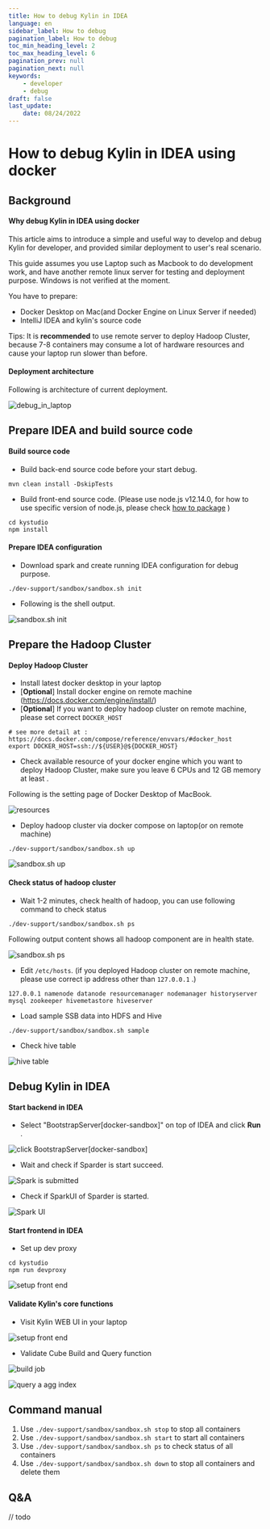 ```yaml
---
title: How to debug Kylin in IDEA
language: en
sidebar_label: How to debug
pagination_label: How to debug
toc_min_heading_level: 2
toc_max_heading_level: 6
pagination_prev: null
pagination_next: null
keywords:
    - developer
    - debug
draft: false
last_update:
    date: 08/24/2022
---
```


# How to debug Kylin in IDEA using docker

## Background

#### Why debug Kylin in IDEA using docker
This article aims to introduce a simple and useful way to develop and debug Kylin for developer, and provided similar deployment to user's real scenario. 

This guide assumes you use Laptop such as Macbook to do development work, and have another remote linux server for testing and deployment purpose.
Windows is not verified at the moment.

You have to prepare:
- Docker Desktop on Mac(and Docker Engine on Linux Server if needed)
- IntelliJ IDEA and kylin's source code

Tips:
It is **recommended** to use remote server to deploy Hadoop Cluster, because 7-8 containers may consume a lot of hardware resources and cause your laptop run slower than before.

#### Deployment architecture
Following is architecture of current deployment.

![debug_in_laptop](images/debug_kylin_by_docker_compose.png)

## Prepare IDEA and build source code
#### Build source code
- Build back-end source code before your start debug.
```shell
mvn clean install -DskipTests
```

- Build front-end source code. 
(Please use node.js v12.14.0, for how to use specific version of node.js, please check [how to package](./how_to_package.md) )
```shell
cd kystudio
npm install
```

#### Prepare IDEA configuration
- Download spark and create running IDEA configuration for debug purpose.
```shell
./dev-support/sandbox/sandbox.sh init
```

- Following is the shell output.

![sandbox.sh init](images/how-to-debug-01.png)

## Prepare the Hadoop Cluster

#### Deploy Hadoop Cluster
- Install latest docker desktop in your laptop
- [**Optional**] Install docker engine on remote machine (https://docs.docker.com/engine/install/)
- [**Optional**] If you want to deploy hadoop cluster on remote machine, please set correct `DOCKER_HOST`

```shell
# see more detail at : https://docs.docker.com/compose/reference/envvars/#docker_host
export DOCKER_HOST=ssh://${USER}@${DOCKER_HOST}
```

- Check available resource of your docker engine which you want to deploy Hadoop Cluster, make sure you leave 6 CPUs and 12 GB memory at least .

Following is the setting page of Docker Desktop of MacBook.

![resources](images/docker-engine-resource.png)

- Deploy hadoop cluster via docker compose on laptop(or on remote machine)

```shell
./dev-support/sandbox/sandbox.sh up
```

![sandbox.sh up](images/how-to-debug-02.png)


#### Check status of hadoop cluster
- Wait 1-2 minutes, check health of hadoop, you can use following command to check status

```shell
./dev-support/sandbox/sandbox.sh ps
```

Following output content shows all hadoop component are in health state.

![sandbox.sh ps](images/how-to-debug-03.png)

- Edit `/etc/hosts`. (if you deployed Hadoop cluster on remote machine, please use correct ip address other than `127.0.0.1` .)
```shell
127.0.0.1 namenode datanode resourcemanager nodemanager historyserver mysql zookeeper hivemetastore hiveserver 
```

- Load sample SSB data into HDFS and Hive
```shell
./dev-support/sandbox/sandbox.sh sample
```

- Check hive table

![hive table](images/how-to-debug-04.png)

## Debug Kylin in IDEA

#### Start backend in IDEA

- Select "BootstrapServer[docker-sandbox]" on top of IDEA and click **Run** .

![click BootstrapServer[docker-sandbox]](images/how-to-debug-05.png)

- Wait and check if Sparder is start succeed.

![Spark is submitted](images/how-to-debug-06.png)

- Check if SparkUI of Sparder is started.

![Spark UI](images/how-to-debug-07.png)


#### Start frontend in IDEA

- Set up dev proxy
```shell
cd kystudio
npm run devproxy
```

![setup front end](images/how-to-debug-08.png)


#### Validate Kylin's core functions

- Visit Kylin WEB UI in your laptop

![setup front end](images/how-to-debug-09.png)

- Validate Cube Build and Query function

![build job](images/local-build-succeed.png)

![query a agg index](images/local-query-succeed.png)


## Command manual
1. Use `./dev-support/sandbox/sandbox.sh stop` to stop all containers
2. Use `./dev-support/sandbox/sandbox.sh start` to start all containers
3. Use `./dev-support/sandbox/sandbox.sh ps` to check status of all containers
4. Use `./dev-support/sandbox/sandbox.sh down` to stop all containers and delete them

## Q&A

// todo
